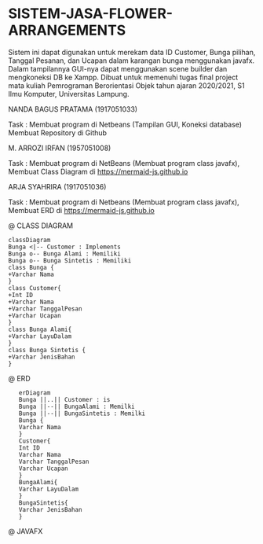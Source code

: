 # SISTEM-JASA-FLOWER-ARRANGEMENTS
Sistem ini dapat digunakan untuk merekam data ID Customer, Bunga pilihan, Tanggal Pesanan, dan Ucapan dalam karangan bunga menggunakan javafx. Dalam tampilannya GUI-nya dapat menggunakan scene builder dan mengkoneksi DB ke Xampp. Dibuat untuk memenuhi tugas final project mata kuliah Pemrograman Berorientasi Objek tahun ajaran 2020/2021, S1 Ilmu Komputer, Universitas Lampung.

NANDA BAGUS PRATAMA (1917051033)

Task : Membuat program di Netbeans (Tampilan GUI, Koneksi database)
       Membuat Repository di Github


M. ARROZI IRFAN (1957051008)

Task : Membuat program di NetBeans (Membuat program class javafx),
       Membuat Class Diagram di https://mermaid-js.github.io


ARJA SYAHRIRA (1917051036)

Task : Membuat program di Netbeans (Membuat program class javafx),
       Membuat ERD di https://mermaid-js.github.io



@ CLASS DIAGRAM
      
    classDiagram
    Bunga <|-- Customer : Implements
    Bunga o-- Bunga Alami : Memiliki
    Bunga o-- Bunga Sintetis : Memiliki
    class Bunga {
    +Varchar Nama    
    }
    class Customer{
    +Int ID
    +Varchar Nama
    +Varchar TanggalPesan
    +Varchar Ucapan
    }
    class Bunga Alami{
    +Varchar LayuDalam
    }
    class Bunga Sintetis {
    +Varchar JenisBahan
    }



@ ERD

       erDiagram
       Bunga ||..|| Customer : is
       Bunga ||--|| BungaAlami : Memilki
       Bunga ||--|| BungaSintetis : Memilki   
       Bunga {
       Varchar Nama
       }
       Customer{
       Int ID
       Varchar Nama
       Varchar TanggalPesan
       Varchar Ucapan
       }
       BungaAlami{
       Varchar LayuDalam
       }
       BungaSintetis{
       Varchar JenisBahan
       }
    
    
 @ JAVAFX
 
    
 
 
    
